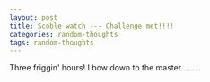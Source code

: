 ```yaml
---
layout: post
title: Scoble watch --- Challenge met!!!!
categories: random-thoughts
tags: random-thoughts
---
```

Three friggin' hours!   I bow down to the master.........
